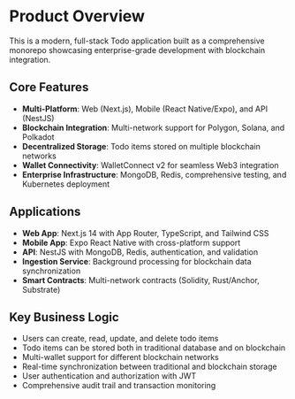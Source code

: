 # Product Overview

This is a modern, full-stack Todo application built as a comprehensive monorepo showcasing enterprise-grade development with blockchain integration.

## Core Features

- **Multi-Platform**: Web (Next.js), Mobile (React Native/Expo), and API (NestJS)
- **Blockchain Integration**: Multi-network support for Polygon, Solana, and Polkadot
- **Decentralized Storage**: Todo items stored on multiple blockchain networks
- **Wallet Connectivity**: WalletConnect v2 for seamless Web3 integration
- **Enterprise Infrastructure**: MongoDB, Redis, comprehensive testing, and Kubernetes deployment

## Applications

- **Web App**: Next.js 14 with App Router, TypeScript, and Tailwind CSS
- **Mobile App**: Expo React Native with cross-platform support
- **API**: NestJS with MongoDB, Redis, authentication, and validation
- **Ingestion Service**: Background processing for blockchain data synchronization
- **Smart Contracts**: Multi-network contracts (Solidity, Rust/Anchor, Substrate)

## Key Business Logic

- Users can create, read, update, and delete todo items
- Todo items can be stored both in traditional database and on blockchain
- Multi-wallet support for different blockchain networks
- Real-time synchronization between traditional and blockchain storage
- User authentication and authorization with JWT
- Comprehensive audit trail and transaction monitoring